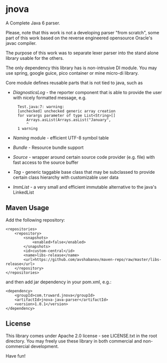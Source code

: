 jnova
=====

A Complete Java 6 parser.

Please, note that this work is not a developing parser "from scratch", some part of this work based on the
reverse engineered opensource Oracle's javac compiler.

The purpose of this work was to separate lexer parser into the stand alone library usable for the others.

The only dependency this library has is non-intrusive DI module. You may use spring, google guice, pico container or
mine micro-di library.

Core module defines reusable parts that is not tied to java, such as
- *DiagnosticsLog* - the reporter component that is able to provide the user with nicely formatted message, e.g.

        Test.java:7: warning:
        [unchecked] unchecked generic array creation
        for varargs parameter of type List<String>[]
            Arrays.asList(Arrays.asList("January",
            ^
        1 warning

- *Naming* module - efficient UTF-8 symbol table
- *Bundle* - Resource bundle support
- *Source* - wrapper around certain source code provider (e.g. file) with fast access to the source buffer
- *Tag* - generic taggable base class that may be subclassed to provide certain class hierarchy with customizable user data
- *ImmList* - a very small and efficient immutable alternative to the java's LinkedList

## Maven Usage

Add the following repository:

    <repositories>
        <repository>
            <snapshots>
                <enabled>false</enabled>
            </snapshots>
            <id>custom-central</id>
            <name>libs-release</name>
            <url>https://github.com/avshabanov/maven-repo/raw/master/libs-release</url>
        </repository>
    </repositories>

and then add jar dependency in your pom.xml, e.g.:

    <dependency>
        <groupId>com.truward.jnova</groupId>
        <artifactId>jnova-java-parser</artifactId>
        <version>1.0.1</version>
    </dependency>


## License

This library comes under Apache 2.0 license - see LICENSE.txt in the root directory.
You may freely use these library in both commercial and non-commercial development.

Have fun!
